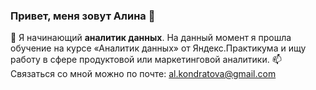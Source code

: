 ### Привет, меня зовут Алина 👋

🌱 Я начинающий **аналитик данных**. На данный момент я прошла обучение на курсе «Аналитик данных» от Яндекс.Практикума и ищу работу в сфере продуктовой или маркетинговой аналитики. 
📫 Связаться со мной можно по почте: al.kondratova@gmail.com
